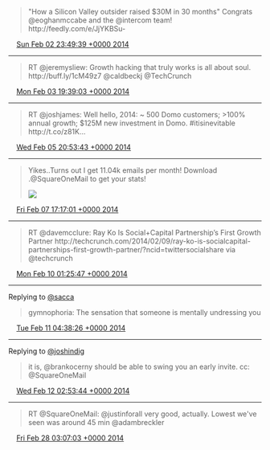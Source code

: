> "How a Silicon Valley outsider raised $30M in 30 months" Congrats @eoghanmccabe and the @intercom team\! http://feedly\.com/e/JjYKBSu\-

<img src="../../media/tweet.ico" width="12" /> [Sun Feb 02 23:49:39 +0000 2014](https://twitter.com/adambreckler/status/430125896985370624)

----

> RT @jeremysliew: Growth hacking that truly works is all about soul\.  http://buff\.ly/1cM49z7 @caldbeckj @TechCrunch

<img src="../../media/tweet.ico" width="12" /> [Mon Feb 03 19:39:03 +0000 2014](https://twitter.com/adambreckler/status/430425216754262016)

----

> RT @joshjames: Well hello, 2014:  \~ 500 Domo customers; &gt;100% annual growth; $125M new investment in Domo\. \#itisinevitable http://t\.co/z81K…

<img src="../../media/tweet.ico" width="12" /> [Wed Feb 05 20:53:43 +0000 2014](https://twitter.com/adambreckler/status/431168785530118144)

----

> Yikes\.\.Turns out I get 11\.04k emails per month\! Download \.@SquareOneMail to get your stats\! 
> 
> ![](../../media/431839025817604097-Bf4zTk6CQAA-sC8.jpg)

<img src="../../media/tweet.ico" width="12" /> [Fri Feb 07 17:17:01 +0000 2014](https://twitter.com/adambreckler/status/431839025817604097)

----

> RT @davemcclure: Ray Ko Is Social\+Capital Partnership’s First Growth Partner http://techcrunch\.com/2014/02/09/ray\-ko\-is\-socialcapital\-partnerships\-first\-growth\-partner/?ncid\=twittersocialshare via @techcrunch

<img src="../../media/tweet.ico" width="12" /> [Mon Feb 10 01:25:47 +0000 2014](https://twitter.com/adambreckler/status/432686801271001088)

----

Replying to [@sacca](https://twitter.com/sacca/status/433096043278786560)

> gymnophoria: The sensation that someone is mentally undressing you

<img src="../../media/tweet.ico" width="12" /> [Tue Feb 11 04:38:26 +0000 2014](https://twitter.com/adambreckler/status/433097671566311424)

----

Replying to [@joshindig](https://twitter.com/joshindig/status/433385117973630976)

> it is, @brankocerny should be able to swing you an early invite\. cc: @SquareOneMail

<img src="../../media/tweet.ico" width="12" /> [Wed Feb 12 02:53:44 +0000 2014](https://twitter.com/adambreckler/status/433433712403816449)

----

> RT @SquareOneMail: @justinforall very good, actually\. Lowest we've seen was around 45 min @adambreckler

<img src="../../media/tweet.ico" width="12" /> [Fri Feb 28 03:07:03 +0000 2014](https://twitter.com/adambreckler/status/439235268864770048)